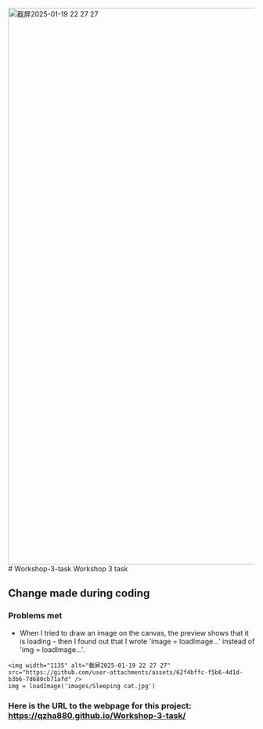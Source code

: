 <img width="1135" alt="截屏2025-01-19 22 27 27" src="https://github.com/user-attachments/assets/55ecac32-e71d-40eb-8318-00348e81f215" /># Workshop-3-task
Workshop 3 task
## Change made during coding

### Problems met
* When I tried to draw an image on the canvas, the preview shows that it is loading - then I found out that I wrote 'image = loadImage...' instead of 'img = loadImage...'.
```
<img width="1135" alt="截屏2025-01-19 22 27 27" src="https://github.com/user-attachments/assets/62f4bffc-f5b6-4d1d-b3b6-7d680cb71afd" />
img = loadImage('images/Sleeping cat.jpg')
```


### Here is the URL to the webpage for this project: https://qzha880.github.io/Workshop-3-task/
